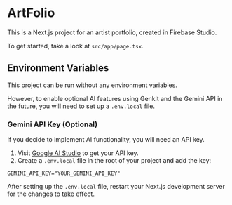 
# ArtFolio

This is a Next.js project for an artist portfolio, created in Firebase Studio.

To get started, take a look at `src/app/page.tsx`.

## Environment Variables

This project can be run without any environment variables.

However, to enable optional AI features using Genkit and the Gemini API in the future, you will need to set up a `.env.local` file.

### Gemini API Key (Optional)

If you decide to implement AI functionality, you will need an API key.

1.  Visit [Google AI Studio](https://aistudio.google.com/app/apikey) to get your API key.
2.  Create a `.env.local` file in the root of your project and add the key:

```env
GEMINI_API_KEY="YOUR_GEMINI_API_KEY"
```

After setting up the `.env.local` file, restart your Next.js development server for the changes to take effect.
